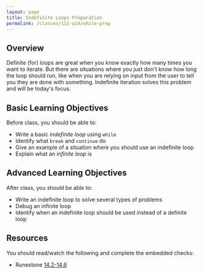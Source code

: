```yaml
---
layout: page
title: Indefinite Loops Preparation
permalink: /classes/111-w24/while-prep
---
```


## Overview
Definite (for) loops are great when you know exactly how many times you want to iterate.
But there are situations where you just don't know how long the loop should run, like when you are relying on input from the user to tell you they are done with something.
Indefinite iteration solves this problem and will be today's focus.

## Basic Learning Objectives
Before class, you should be able to:
* Write a basic *indefinite loop* using `while`
* Identify what `break` and `continue` do
* Give an example of a situation where you should use an indefinite loop
* Explain what an *infinite loop* is

## Advanced Learning Objectives
After class, you should be able to:
* Write an indefinite loop to solve several types of problems
* Debug an infinite loop
* Identify when an indefinite loop should be used instead of a definite loop

## Resources
You should read/watch the following and complete the embedded checks:
* Runestone [14.2-14.6](https://moodle.carleton.edu/mod/lti/view.php?id=908508)